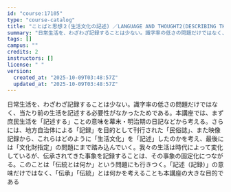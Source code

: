 ```yaml
---
id: "course:17105"
type: "course-catalog"
title: "ことばと思想２(生活文化の記述) ／LANGUAGE AND THOUGHT2(DESCRIBING THE CULTURE OF EVERYDAY LIFE)"
summary: "日常生活を、わざわざ記録することは少ない。識字率の低さの問題だけではなく、当たり前の生活を記述する必要性がなかったためである。本講座では、まず庶民生活を「記述する」ことの意味を幕末・明治期の日記などから考える。さらには、地方自治体による「記…"
tags: []
campus: ""
credits: 2
instructors: []
license: " "
version:
  created_at: "2025-10-09T03:48:57Z"
  updated_at: "2025-10-09T03:48:57Z"
---
```


日常生活を、わざわざ記録することは少ない。識字率の低さの問題だけではなく、当たり前の生活を記述する必要性がなかったためである。本講座では、まず庶民生活を「記述する」ことの意味を幕末・明治期の日記などから考える。さらには、地方自治体による「記録」を目的として刊行された「民俗誌」、また映像記録から、これらはどのように「生活文化」を「記述」したのかを考え、最後には「文化財指定」の問題にまで踏み込んでいく。我々の生活は時代によって変化しているが、伝承されてきた事象を記録することは、その事象の固定化につながる。このことは「伝統とは何か」という問題にも行きつく。「記述（記録）」の意味だけではなく、「伝承」「伝統」とは何かを考えることも本講座の大きな目的である
